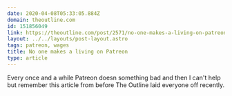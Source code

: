 ```yaml
---
date: 2020-04-08T05:33:05.884Z
domain: theoutline.com
id: 151856049
link: https://theoutline.com/post/2571/no-one-makes-a-living-on-patreon?zd=1&zi=gw6f4bfa
layout: ../../layouts/post-layout.astro
tags: patreon, wages
title: No one makes a living on Patreon
type: article
---
```


Every once and a while Patreon doesn something bad and then I can't help but remember this article from before The Outline laid everyone off recently.
